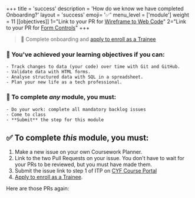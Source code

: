 +++
title = 'success'
description = 'How do we know we have completed Onboarding?'
layout = 'success'
emoji= '✅'
menu_level = ['module']
weight = 11
[[objectives]]
1="Link to your PR for [Wireframe to Web Code](https://github.com/CodeYourFuture/Module-User-Focused-Data/issues/90)"
2="Link to your PR for [Form Controls](https://github.com/CodeYourFuture/Module-User-Focused-Data/issues/88)"
+++

> 🎯 Complete onboarding and [apply to enroll as a Trainee](https://forms.gle/vRuofa7aeL5DsbhGA)

### 🎯 You've achieved your learning objectives if you can:

```objectives
- Track changes to data (your code) over time with Git and GitHub.
- Validate data with HTML forms.
- Analyse structured data with SQL in a spreadsheet.
- Plan your new life as a tech professional.
```

### 💯 To complete _any_ module, you must:

```objectives
- Do your work: complete all mandatory backlog issues
- Come to class
- **Submit** the step for this module
```

## ✅ To complete _this_ module, you must:

1. Make a new issue on your own Coursework Planner.
1. Link to the two Pull Requests on your issue. You don't have to wait for your PRs to be reviewed, but you must have made them.
1. Submit the issue link to step 1 of ITP on [CYF Course Portal](https://application-process.codeyourfuture.io/)
1. [Apply to enroll as a Trainee](https://forms.gle/vRuofa7aeL5DsbhGA).

Here are those PRs again:
